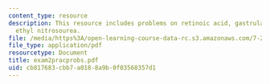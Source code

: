```yaml
---
content_type: resource
description: This resource includes problems on retinoic acid, gastrula stage, and
  ethyl nitrosourea.
file: /media/https%3A/open-learning-course-data-rc.s3.amazonaws.com/7-22-developmental-biology-fall-2005/cb817683cbb7a0188a9b0f03568357d1_exam2pracprobs.pdf
file_type: application/pdf
resourcetype: Document
title: exam2pracprobs.pdf
uid: cb817683-cbb7-a018-8a9b-0f03568357d1
---
```

